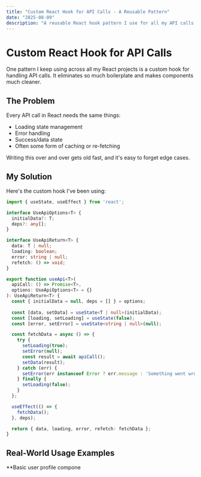 ```yaml
---
title: "Custom React Hook for API Calls - A Reusable Pattern"
date: "2025-08-09"
description: "A reusable React hook pattern I use for all my API calls. Handles loading, error states, and caching automatically with TypeScript support."
---
```


# Custom React Hook for API Calls

One pattern I keep using across all my React projects is a custom hook for handling API calls. It eliminates so much boilerplate and makes components much cleaner.

## The Problem

Every API call in React needs the same things:
- Loading state management
- Error handling  
- Success/data state
- Often some form of caching or re-fetching

Writing this over and over gets old fast, and it's easy to forget edge cases.

## My Solution

Here's the custom hook I've been using:

```typescript
import { useState, useEffect } from 'react';

interface UseApiOptions<T> {
  initialData?: T;
  deps?: any[];
}

interface UseApiReturn<T> {
  data: T | null;
  loading: boolean;
  error: string | null;
  refetch: () => void;
}

export function useApi<T>(
  apiCall: () => Promise<T>,
  options: UseApiOptions<T> = {}
): UseApiReturn<T> {
  const { initialData = null, deps = [] } = options;
  
  const [data, setData] = useState<T | null>(initialData);
  const [loading, setLoading] = useState(false);
  const [error, setError] = useState<string | null>(null);

  const fetchData = async () => {
    try {
      setLoading(true);
      setError(null);
      const result = await apiCall();
      setData(result);
    } catch (err) {
      setError(err instanceof Error ? err.message : 'Something went wrong');
    } finally {
      setLoading(false);
    }
  };

  useEffect(() => {
    fetchData();
  }, deps);

  return { data, loading, error, refetch: fetchData };
}
```

## Real-World Usage Examples

**Basic user profile compone